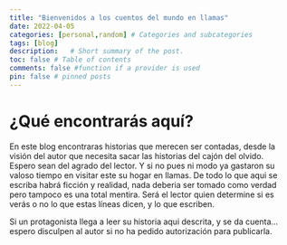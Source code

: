 ```yaml
--- 
title: "Bienvenidos a los cuentos del mundo en llamas"
date: 2022-04-05
categories: [personal,random] # Categories and subcategories
tags: [blog]
description:   # Short summary of the post. 
toc: false # Table of contents
comments: false #function if a provider is used
pin: false # pinned posts
---
```


# ¿Qué encontrarás aquí?  
En este blog encontraras historias que merecen ser contadas, desde la visión del autor que necesita sacar las historias del cajón del olvido.    
Espero sean del agrado del lector. Y si no pues ni modo ya gastaron su valoso tiempo en visitar este su hogar en llamas.
De todo lo que aqui se escriba habrá ficción y realidad, nada deberia ser tomado como verdad pero tampoco es una total mentira. Será el lector quien determine si es verás o no lo que estas líneas dicen, y lo que escriben. 

Si un protagonista llega a leer su historia aqui descrita, y se da cuenta... espero disculpen al autor si no ha pedido autorización para publicarla. 
